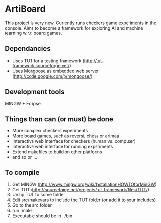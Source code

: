 # ArtiBoard
This project is very new. Currently runs checkers game experiments in the console.
Aims to become a framework for exploring AI and machine learning w.r.t. board games.

## Dependancies
 * Uses TUT for a testing framework  (http://tut-framework.sourceforge.net/)
 * Uses Mongoose as embedded web server (http://code.google.com/p/mongoose/)

## Development tools
  MINGW + Eclipse

## Things than can (or must) be done
 * More complex checkers experiments
 * More board games, such as reversi, chess or arimaa
 * Interactive web interface for checkers (human vs. computer)
 * Interactive web interface for running experiments
 * Extend makefiles to build on other platforms
 * and so on ...

## To compile
 1. Get MINGW (http://www.mingw.org/wiki/InstallationHOWTOforMinGW)
 2. Get TUT (http://sourceforge.net/projects/tut-framework/files/TUT/)
 3. Unzip TUT to some folder
 4. Edit src/makevars to include the TUT folder (or add it to your includes)
 5. Go to the src folder
 6. run 'make'
 7. Executable should be in ../bin